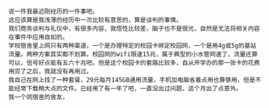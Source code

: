 	说一件我最近刚经历的一件事吧。  
	这应该算是我浅薄的经历中一次比较有意思的，算是谈判的事情。  
	我们商务谈判与礼仪中，有很多内容，我悟性比较差，脑子也不是很光，自然是无法将相关内容在事件中应用自如的。
	学校宿舍里上网只有两种渠道，一个是办理特定的校园卡绑定校园网，一个是用4g或5g的基站流量。两种方案其实都不划算。校园网的wifi限速15兆，属于典型的小水管网速了，流量还算可以，信号好点能有五六十兆吧。但是这个校园卡的套路比较多，自从开学办的那一张卡的花费用完了之后，我就没有再用过。
	我自己在网上找了一种套餐，29元每月145GB通用流量，手机加电脑省着点用也算够用，但是不能经常下载稍大点的文件。已经用了有一年了吧，一直没出过问题，这个月出了点意外。
	我一个同宿舍的舍友，
